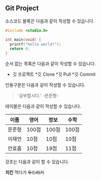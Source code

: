 ## Git Project

소스코드 블록은 다음과 같이 작성할 수 있습니다.

```c
#include <studio.h>

int main(void) {
  printf("hello world!");
  return 0;
}
```

순서 없는 목록은 다음과 같이 작성할 수 있습니다.
* 깃 프로젝트
  *깃 Clone
  *깃 Pull
  *깃 Commit
  
인용구문은 다음과 같이 작성할 수 있습니다.
>'공부합시다.' -문준형-

테이블은 다음과 같이 작성할 수 있습니다.

이름|영어|정보|수학
---|---|---|---|
문준형|100점|100점|100점|
이재언|10점|10점|10점|
안효흠|10점|19점|11점|

강조는 다음과 같이 할 수 있습니다.

**치킨** 먹다가 ~~두드리기~~
